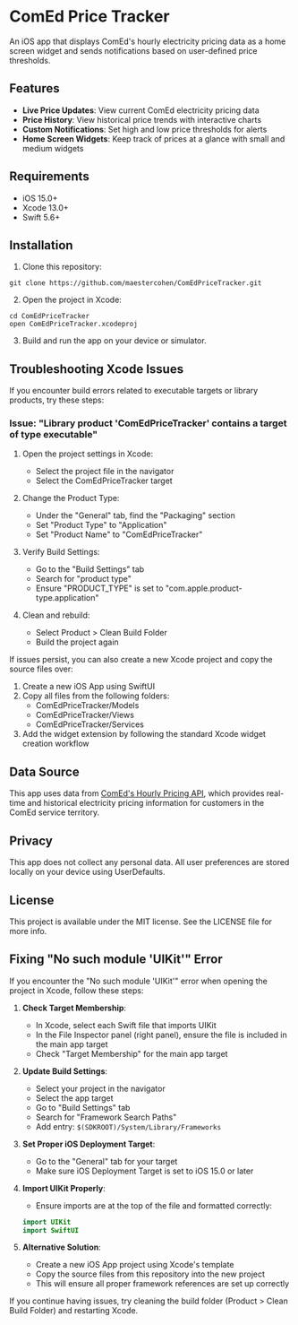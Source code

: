 # ComEd Price Tracker

An iOS app that displays ComEd's hourly electricity pricing data as a home screen widget and sends notifications based on user-defined price thresholds.

## Features

- **Live Price Updates**: View current ComEd electricity pricing data
- **Price History**: View historical price trends with interactive charts
- **Custom Notifications**: Set high and low price thresholds for alerts
- **Home Screen Widgets**: Keep track of prices at a glance with small and medium widgets

## Requirements

- iOS 15.0+
- Xcode 13.0+
- Swift 5.6+

## Installation

1. Clone this repository:
```
git clone https://github.com/maestercohen/ComEdPriceTracker.git
```

2. Open the project in Xcode:
```
cd ComEdPriceTracker
open ComEdPriceTracker.xcodeproj
```

3. Build and run the app on your device or simulator.

## Troubleshooting Xcode Issues

If you encounter build errors related to executable targets or library products, try these steps:

### Issue: "Library product 'ComEdPriceTracker' contains a target of type executable"

1. Open the project settings in Xcode:
   - Select the project file in the navigator
   - Select the ComEdPriceTracker target

2. Change the Product Type:
   - Under the "General" tab, find the "Packaging" section
   - Set "Product Type" to "Application" 
   - Set "Product Name" to "ComEdPriceTracker"

3. Verify Build Settings:
   - Go to the "Build Settings" tab
   - Search for "product type"
   - Ensure "PRODUCT_TYPE" is set to "com.apple.product-type.application"

4. Clean and rebuild:
   - Select Product > Clean Build Folder
   - Build the project again

If issues persist, you can also create a new Xcode project and copy the source files over:

1. Create a new iOS App using SwiftUI
2. Copy all files from the following folders:
   - ComEdPriceTracker/Models
   - ComEdPriceTracker/Views
   - ComEdPriceTracker/Services
3. Add the widget extension by following the standard Xcode widget creation workflow

## Data Source

This app uses data from [ComEd's Hourly Pricing API](https://hourlypricing.comed.com/live-prices/), which provides real-time and historical electricity pricing information for customers in the ComEd service territory.

## Privacy

This app does not collect any personal data. All user preferences are stored locally on your device using UserDefaults.

## License

This project is available under the MIT license. See the LICENSE file for more info.

## Fixing "No such module 'UIKit'" Error

If you encounter the "No such module 'UIKit'" error when opening the project in Xcode, follow these steps:

1. **Check Target Membership**:
   - In Xcode, select each Swift file that imports UIKit
   - In the File Inspector panel (right panel), ensure the file is included in the main app target
   - Check "Target Membership" for the main app target

2. **Update Build Settings**:
   - Select your project in the navigator
   - Select the app target
   - Go to "Build Settings" tab
   - Search for "Framework Search Paths"
   - Add entry: `$(SDKROOT)/System/Library/Frameworks`
   
3. **Set Proper iOS Deployment Target**:
   - Go to the "General" tab for your target
   - Make sure iOS Deployment Target is set to iOS 15.0 or later

4. **Import UIKit Properly**:
   - Ensure imports are at the top of the file and formatted correctly:
   ```swift
   import UIKit
   import SwiftUI
   ```

5. **Alternative Solution**:
   - Create a new iOS App project using Xcode's template
   - Copy the source files from this repository into the new project
   - This will ensure all proper framework references are set up correctly

If you continue having issues, try cleaning the build folder (Product > Clean Build Folder) and restarting Xcode.
